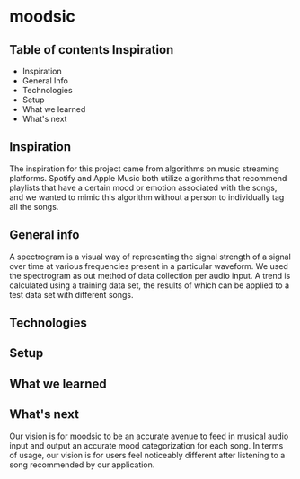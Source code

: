 # moodsic

## Table of contents Inspiration
- Inspiration
- General Info
- Technologies
- Setup
- What we learned
- What's next 

## Inspiration
The inspiration for this project came from algorithms on music streaming platforms. Spotify and Apple Music both utilize algorithms that recommend playlists that have a certain mood or emotion associated with the songs, and we wanted to mimic this algorithm without a person to individually tag all the songs. 

## General info 
A spectrogram is a visual way of representing the signal strength of a signal over time at various frequencies present in a particular waveform. We used the spectrogram as out method of data collection per audio input. A trend is calculated using a training data set, the results of which can be applied to a test data set with different songs. 

## Technologies 


## Setup 


## What we learned


## What's next
Our vision is for moodsic to be an accurate avenue to feed in musical audio input and output an accurate mood categorization for each song. In terms of usage, our vision is for users feel noticeably different after listening to a song recommended by our application. 
